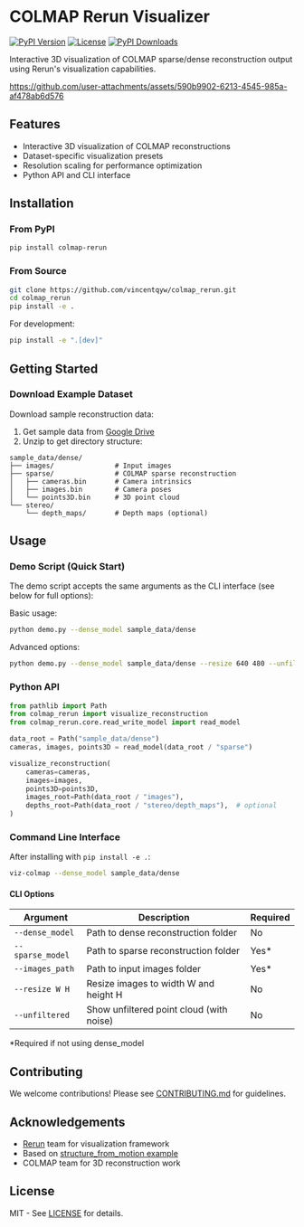 # COLMAP Rerun Visualizer

[![PyPI Version](https://img.shields.io/pypi/v/colmap-rerun)](https://pypi.org/project/colmap-rerun/)
[![License](https://img.shields.io/badge/License-MIT-blue.svg)](https://opensource.org/licenses/MIT)
[![PyPI Downloads](https://static.pepy.tech/badge/colmap-rerun)](https://pepy.tech/projects/colmap-rerun)
<!-- [![Python Version](https://img.shields.io/pypi/pyversions/colmap-rerun)](https://pypi.org/project/colmap-rerun/)
[![Code Style](https://img.shields.io/badge/code%20style-black-000000.svg)](https://github.com/psf/black) -->

Interactive 3D visualization of COLMAP sparse/dense reconstruction output using Rerun's visualization capabilities.

https://github.com/user-attachments/assets/590b9902-6213-4545-985a-af478ab6d576

## Features

- Interactive 3D visualization of COLMAP reconstructions
- Dataset-specific visualization presets
- Resolution scaling for performance optimization
- Python API and CLI interface

## Installation

### From PyPI

```bash
pip install colmap-rerun
```

### From Source

```bash
git clone https://github.com/vincentqyw/colmap_rerun.git
cd colmap_rerun
pip install -e .
```

For development:

```bash
pip install -e ".[dev]"
```

## Getting Started

### Download Example Dataset

Download sample reconstruction data:

1. Get sample data from [Google Drive](https://drive.google.com/drive/folders/1pqhjHtgIESKB_QL8NSaFQdwysFZluLSs?usp=drive_link)
2. Unzip to get directory structure:

```text
sample_data/dense/
├── images/               # Input images
├── sparse/               # COLMAP sparse reconstruction
│   ├── cameras.bin       # Camera intrinsics
│   ├── images.bin        # Camera poses
│   └── points3D.bin      # 3D point cloud
└── stereo/
    └── depth_maps/       # Depth maps (optional)
```

## Usage

### Demo Script (Quick Start)

The demo script accepts the same arguments as the CLI interface (see below for full options):

Basic usage:
```bash
python demo.py --dense_model sample_data/dense
```

Advanced options:
```bash
python demo.py --dense_model sample_data/dense --resize 640 480 --unfiltered
```

### Python API

```python
from pathlib import Path
from colmap_rerun import visualize_reconstruction
from colmap_rerun.core.read_write_model import read_model

data_root = Path("sample_data/dense")
cameras, images, points3D = read_model(data_root / "sparse")

visualize_reconstruction(
    cameras=cameras,
    images=images,
    points3D=points3D,
    images_root=Path(data_root / "images"),
    depths_root=Path(data_root / "stereo/depth_maps"),  # optional
)
```

### Command Line Interface

After installing with `pip install -e .`:

```bash
viz-colmap --dense_model sample_data/dense
```

#### CLI Options

| Argument            | Description                                  | Required |
|---------------------|----------------------------------------------|----------|
| `--dense_model`     | Path to dense reconstruction folder          | No       |
| `--sparse_model`    | Path to sparse reconstruction folder         | Yes*     |
| `--images_path`     | Path to input images folder                  | Yes*     |
| `--resize W H`      | Resize images to width W and height H        | No       |
| `--unfiltered`      | Show unfiltered point cloud (with noise)     | No       |

*Required if not using dense_model

## Contributing

We welcome contributions! Please see [CONTRIBUTING.md](CONTRIBUTING.md) for guidelines.

## Acknowledgements

- [Rerun](https://github.com/rerun-io/rerun) team for visualization framework
- Based on [structure_from_motion example](https://github.com/rerun-io/rerun/tree/main/examples/python/structure_from_motion)
- COLMAP team for 3D reconstruction work

## License

MIT - See [LICENSE](LICENSE) for details.
